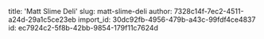 title: 'Matt Slime Deli'
slug: matt-slime-deli
author: 7328c14f-7ec2-4511-a24d-29a1c5ce23eb
import_id: 30dc92fb-4956-479b-a43c-99fdf4ce4837
id: ec7924c2-5f8b-42bb-9854-179f11c7624d
